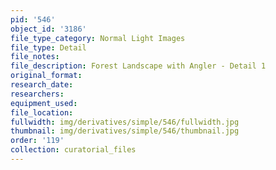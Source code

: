 ```yaml
---
pid: '546'
object_id: '3186'
file_type_category: Normal Light Images
file_type: Detail
file_notes:
file_description: Forest Landscape with Angler - Detail 1
original_format:
research_date:
researchers:
equipment_used:
file_location:
fullwidth: img/derivatives/simple/546/fullwidth.jpg
thumbnail: img/derivatives/simple/546/thumbnail.jpg
order: '119'
collection: curatorial_files
---
```

